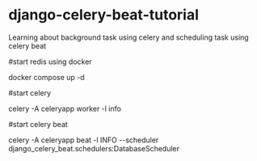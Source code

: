 # django-celery-beat-tutorial

Learning about background task using celery and scheduling task using celery beat

#start redis using docker

docker compose up -d

#start celery

celery -A celeryapp worker -l info

#start celery beat

celery -A celeryapp beat -l INFO --scheduler django_celery_beat.schedulers:DatabaseScheduler

